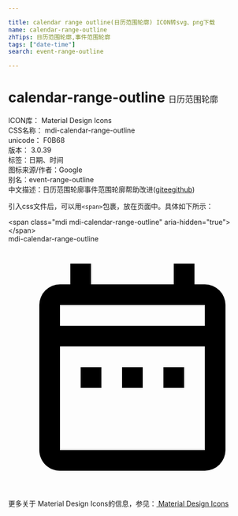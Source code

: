 ```yaml
---

title: calendar range outline(日历范围轮廓) ICON转svg、png下载
name: calendar-range-outline
zhTips: 日历范围轮廓,事件范围轮廓
tags: ["date-time"]
search: event-range-outline

---
```


# calendar-range-outline  <small style="font-size: 60%;font-weight: 100">日历范围轮廓</small>


<div class="detail-page">
<p>
<span>
ICON库：
<span class="badge-secondary badge">Material Design Icons</span> 
</span>
<br/>
<span>
CSS名称：
<span class="badge-secondary badge">mdi-calendar-range-outline</span> 
</span>
<br/>
<span>
unicode：
<span class="badge-secondary badge">F0B68</span> 
<copy-btn content='F0B68' btn-title=""></copy-btn>
<copy-btn :content='String.fromCodePoint(parseInt("F0B68", 16))' btn-title="复制U"></copy-btn>
</span>
<br/>
<span>
版本：
<span class="badge-secondary badge">3.0.39</span> 
</span><br/><span>标签：<span class="badge-light badge"><router-link to="/tags/date-time.html">日期、时间</router-link></span></span>
<br/>
<span>图标来源/作者：<span class="badge-light badge">Google</span></span> 
<br/>
<span>别名：<span class="badge-light badge">event-range-outline</span></span><br/><span class="zh-detail">中文描述：<span class="badge-primary badge">日历范围轮廓</span><span class="badge-primary badge">事件范围轮廓</span><span class="help-link"><span>帮助改进</span>(<a href="https://gitee.com/liuwave/icon-helper/edit/master/json/material/calendar-range-outline.json" target="_blank" rel="noopener noreferrer">gitee</a><a href="https://github.com/liuwave/icon-helper/edit/master/json/material/calendar-range-outline.json" target="_blank" rel="noopener noreferrer">github</a></span>)</span><br/>
</p>
</div>
<div class="alert alert-dark">
  <i class="mdi mdi-calendar-range-outline mdi-48px"></i>
  <i class="mdi mdi-calendar-range-outline mdi-36px"></i>
  <i class="mdi mdi-calendar-range-outline mdi-24px"></i>
  <i class="mdi mdi-calendar-range-outline mdi-18px"></i>
</div>
<div>
  <p>引入css文件后，可以用<code>&lt;span&gt;</code>包裹，放在页面中。具体如下所示：    
  </p>
  <div class="alert alert-primary" style="font-size: 14px">
    &lt;span class="mdi mdi-calendar-range-outline" aria-hidden="true"&gt;&lt;/span&gt;
    <copy-btn content='<span class="mdi mdi-calendar-range-outline" aria-hidden="true"></span>'></copy-btn>
  </div>
  <div class="alert alert-secondary">
    <i class="mdi mdi-calendar-range-outline"
    style="font-size: 24px"
    aria-hidden="true"></i> mdi-calendar-range-outline
    <copy-btn content="mdi-calendar-range-outline" btn-title="复制图标名称"></copy-btn>
  </div>
</div>
<div id="svg" class="svg-wrap">
<svg xmlns="http://www.w3.org/2000/svg" viewBox="0 0 24 24"><path d="M7,12H9V14H7V12M21,6V20A2,2 0 0,1 19,22H5C3.89,22 3,21.1 3,20V6A2,2 0 0,1 5,4H6V2H8V4H16V2H18V4H19A2,2 0 0,1 21,6M5,8H19V6H5V8M19,20V10H5V20H19M15,14H17V12H15V14M11,14H13V12H11V14Z" /></svg>
</div>
<detail full-name='mdi-calendar-range-outline'></detail>
    
<div><p>更多关于 Material Design Icons的信息，参见：<a target="_blank" href="https://iconhelper.cn/material.html"> Material Design Icons</a>
</p></div>
